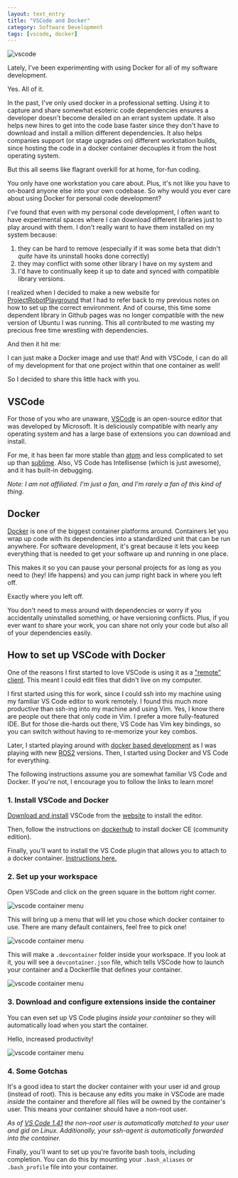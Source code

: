 ```yaml
---
layout: text_entry
title: "VSCode and Docker"
category: Software Development
tags: [vscode, docker]
---
```


![vscode](/assets/img/IMG_5118.jpg#left)

Lately, I've been experimenting with using Docker for all of my software development.

Yes. All of it.

In the past, I've only used docker in a professional setting. Using it to capture and share somewhat esoteric code dependencies ensures a developer doesn't become derailed on an errant system update. It also helps new hires to get into the code base faster since they don't have to download and install a million different dependencies. It also helps companies support (or stage upgrades on) different workstation builds, since hosting the code in a docker container decouples it from the host operating system.  

But this all seems like flagrant overkill for at home, for-fun coding.  

You only have one workstation you care about. Plus, it's not like you have to on-board anyone else into your own codebase. So why would you ever care about using Docker for personal code development?  

I've found that even with my personal code development, I often want to have experimental spaces where I can download different libraries just to play around with them. I don't really want to have them installed on my system because:

1. they can be hard to remove (especially if it was some beta that didn't *quite* have its uninstall hooks done correctly)
2. they may conflict with some other library I have on my system and
3. I'd have to continually keep it up to date and synced with compatible library versions.

I realized when I decided to make a new website for [ProjectRobotPlayground](http://projectrobotplayground.com) that I had to refer back to my previous notes on how to set up the correct environment. And of course, this time some dependent library in Github pages was no longer compatible with the new version of Ubuntu I was running. This all contributed to me wasting my precious free time wrestling with dependencies.  

And then it hit me:

I can just make a Docker image and use that! And with VSCode, I can do all of my development for that one project within that one container as well!  

So I decided to share this little hack with you.

## VSCode

For those of you who are unaware,  [VSCode](https://code.visualstudio.com/) is an open-source editor that was developed by Microsoft.  It is deliciously compatible with nearly any operating system and has a large base of extensions you can download and install.

For me, it has been far more stable than [atom](https://atom.io/) and less complicated to set up than [sublime](https://www.sublimetext.com/).  Also, VS Code has Intellisense (which is just awesome), and it has built-in debugging.  

_Note: I am not affiliated. I'm just a fan, and I'm rarely a fan of this kind of thing._

## Docker

[Docker](https://www.docker.com/) is one of the biggest container platforms around.  Containers let you wrap up code with its dependencies into a standardized unit that can be run anywhere.  For software development, it's great because it lets you keep everything that is needed to get your software up and running in one place.

This makes it so you can pause your personal projects for as long as you need to (hey! life happens) and you can jump right back in where you left off.  

Exactly where you left off.

You don't need to mess around with dependencies or worry if you accidentally uninstalled something, or have versioning conflicts.  Plus, if you ever want to share your work, you can share not only your code but also all of your dependencies easily.

## How to set up VSCode with Docker

One of the reasons I first started to love VSCode is using it as a  ["remote" client](https://code.visualstudio.com/docs/remote/remote-overview).  This meant I could edit files that didn't live on my computer.

I first started using this for work, since I could ssh into my machine using my familiar VS Code editor to work remotely.  I found this much more productive than ssh-ing into my machine and using Vim.  Yes, I know there are people out there that only code in Vim.  I prefer a more fully-featured IDE.  But for those die-hards out there, VS Code has Vim key bindings, so you can switch without having to re-memorize your key combos.

Later, I started playing around with [docker based development](https://github.com/athackst/workstation_setup/tree/master/examples) as I was playing with new [ROS2](https://index.ros.org/doc/ros2/) versions.  Then, I started using Docker and VS Code for everything.

The following instructions assume you are somewhat familiar VS Code and Docker.  If you're not, I encourage you to follow the links to learn more!

### 1. Install VSCode and Docker

[Download and install](https://code.visualstudio.com/download) VSCode from the [website](https://code.visualstudio.com/) to install the editor.

Then, follow the instructions on [dockerhub](https://hub.docker.com/search/?type=edition&offering=community) to install docker CE (community edition).

Finally, you'll want to install the VS Code plugin that allows you to attach to a docker container. [Instructions here.](https://marketplace.visualstudio.com/items?itemName=ms-vscode-remote.remote-containers)

### 2. Set up your workspace

Open VSCode and click on the green square in the bottom right corner.

![vscode container menu](/assets/img/vscode_container_open_ss.png)

This will bring up a menu that will let you chose which docker container to use.  There are many default containers, feel free to pick one!  

![vscode container menu](/assets/img/vscode_container_menu_ss.png)

This will make a `.devcontainer` folder inside your workspace.  If you look at it, you will see a `devcontainer.json` file, which tells VSCode how to launch your container and a Dockerfile that defines your container.

![vscode container menu](/assets/img/vscode_container_devcontainer_ss.png)

### 3. Download and configure extensions inside the container

You can even set up VS Code plugins _inside your container_ so they will automatically load when you start the container.

Hello, increased productivity!

![vscode container menu](/assets/img/vscode_extensions_ss.png)

### 4. Some Gotchas

It's a good idea to start the docker container with your user id and group (instead of root). This is because any edits you make in VSCode are made _inside_ the container and therefore all files will be owned by the container's user.  This means your container should have a non-root user.  

_As of [VS Code 1.41](https://github.com/microsoft/vscode-docs/blob/master/remote-release-notes/v1_41.md) the non-root user is automatically matched to your user and gid on Linux.  Additionally, your ssh-agent is automatically forwarded into the container._

Finally, you'll want to set up you're favorite bash tools, including completion.  You can do this by mounting your `.bash_aliases` or `.bash_profile` file into your container.
